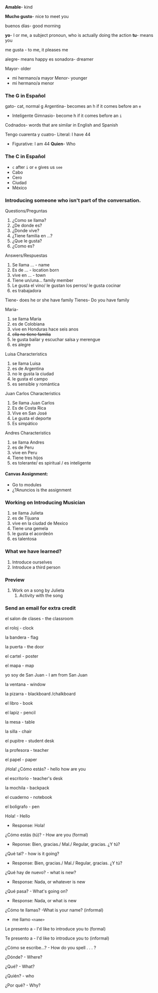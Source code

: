 **Amable**- kind

**Mucho gusto**- nice to meet you

buenos días- good morning

**yo**- I or me, a subject pronoun, who is actually doing the action
**tu**- means you

me gusta - to me, it pleases me

alegre- means happy
es sonadora- dreamer

Mayor- older
* mi hermano/a mayor
Menor- younger
* mi hermano/a menor

### The G in Español
gato- cat, normal g
Argentina- becomes an h if it comes before an `e`
* Inteligente
Gimnasio- become h if it comes before an `i`

Codnados- words that are similar in English and Spanish

Tengo cuarenta y cuatro- Literal: I have 44
* Figurative: I am 44 
**Quien**- Who

### The C in Español
* `c` after `i` or `e` gives us `see` 
* Cabo
* Cero
* Ciudad
* México

### Introducing someone who isn't part of the conversation.

Questions/Preguntas
1. ¿Como se llama?
2. ¿De donde es?
3. ¿Donde vive?
4. ¿Tiene familia en ...?
5. ¿Que le gusta?
6. ¿Como es?

Answers/Respuestas 
1. Se llama ... - name
2. Es de ... - location born
3. vive en ... - town
4. Tiene un/una... family member 
5. Le gusta el vino/ le gustan los perros/ le gusta cocinar
6. es trabajadora


Tiene- does he or she have family
Tienes- Do you have family

Maria-
1. se llama Maria
2. es de Colobiana
3. vive en Honduras hace seis anos
4. ~~ella no tiene familia~~
5. le gusta bailar y escuchar salsa y merengue
6. es alegre

Luisa Characteristics
1. se llama Luisa
2. es de Argentina
3. no le gusta la ciudad
4. le gusta el campo
5. es sensible y romántica 

Juan Carlos Characteristics
1. Se llama Juan Carlos
2. Es de Costa Rica
3. Vive en San José
4. Le gusta el deporte
5. Es simpático

Andres Characteristics
1. se llama Andres
2. es de Peru
3. vive en Peru
4. Tiene tres hijos
5. es tolerante/ es spiritual / es inteligente 


#### Canvas Assignment:
* Go to modules
* ¿?Anuncios is the assignment


### Working on Introducing Musician
1. se llama Julieta
2. es de Tijuana
3. vive en la ciudad de Mexico
4. Tiene una gemela
5. le gusta el acordeón
6. es talentosa

### What we have learned?
1. Introduce ourselves
2. Introduce a third person

### Preview
1. Work on a song by Julieta
	1. Activity with the song


### Send an email for extra credit

el salon de clases - the classroom

el roloj - clock

la bandera - flag

la puerta - the door

el cartel - poster

el mapa - map

yo soy de San Juan - I am from San Juan

la ventana - window

la pizarra - blackboard /chalkboard

el libro - book

el lapiz - pencil

la mesa - table

la silla - chair

el pupitre - student desk

la profesora - teacher

el papel - paper

¡Hola! ¿Cómo estás? - hello how are you

el escritorio - teacher's desk

la mochila - backpack

el cuaderno - notebook

el boligrafo - pen

Hola! - Hello
* Response: Hola!

¿Cómo estás (tú)? - How are you (formal)
* Reponse: Bien, gracias./ Mal./ Regular, gracias. ¿Y tú?

¿Qué tal? - how is it going?
* Response: Bien, gracias./ Mal./ Regular, gracias. ¿Y tú?

¿Qué hay de nuevo? - what is new?
* Response: Nada, or whatever is new

¿Qué pasa? - What's going on?
* Response: Nada, or what is new


¿Cómo te llamas? -What is your name? (informal)
* me llamo `<name>`

Le presento a - I'd like to introduce you to (formal)

Te presento a - I'd like to introduce you to (informal)

¿Cómo se escribe...? - How do you spell . . . ?


¿Dónde? - Where?

¿Qué? - What?

¿Quién? - who

¿Por qué? - Why?









